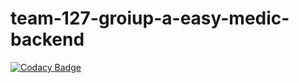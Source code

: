 # team-127-groiup-a-easy-medic-backend

[![Codacy Badge](https://api.codacy.com/project/badge/Grade/311b9c94ba944dd7958dd260cbfce941)](https://app.codacy.com/gh/BuildForSDGCohort2/team-127-groiup-a-easy-medic-backend?utm_source=github.com&utm_medium=referral&utm_content=BuildForSDGCohort2/team-127-groiup-a-easy-medic-backend&utm_campaign=Badge_Grade_Settings)